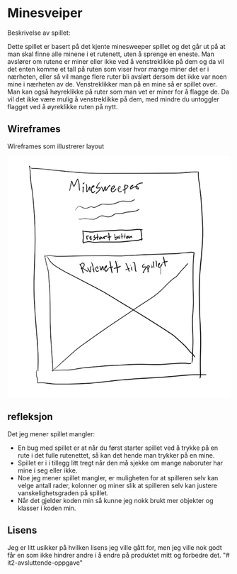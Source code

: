# Minesveiper

Beskrivelse av spillet:

Dette spillet er basert på det kjente minesweeper spillet og det går ut på at man skal finne alle minene i et rutenett, uten å sprenge en eneste. Man avslører om rutene er miner eller ikke ved å venstreklikke på dem og da vil det enten komme et tall på ruten som viser hvor mange miner det er i nærheten, eller så vil mange flere ruter bli avslørt dersom det ikke var noen mine i nærheten av de. Venstreklikker man på en mine så er spillet over. Man kan også høyreklikke på ruter som man vet er miner for å flagge de. Da vil det ikke være mulig å venstreklikke på dem, med mindre du untoggler flagget ved å øyreklikke ruten på nytt. 

## Wireframes

Wireframes som illustrerer layout

![Fin wireframe](./wireframes.png)

## refleksjon

Det jeg mener spillet mangler:

- En bug med spillet er at når du først starter spillet ved å trykke på en rute  i det fulle rutenettet, så kan det hende man trykker på en mine. 
- Spillet er i i tillegg litt tregt når den må sjekke om mange naboruter har mine i seg eller ikke. 
- Noe jeg mener spillet mangler, er muligheten for at spilleren selv kan velge antall rader, kolonner og miner slik at spilleren selv kan justere vanskelighetsgraden på spillet.
- Når det gjelder koden min så kunne jeg nokk brukt mer objekter og klasser i koden min.

## Lisens

Jeg er litt usikker på hvilken lisens jeg ville gått for, men jeg ville nok godt får en som ikke hindrer andre i å endre på produktet mitt og forbedre det. "# it2-avsluttende-oppgave" 
